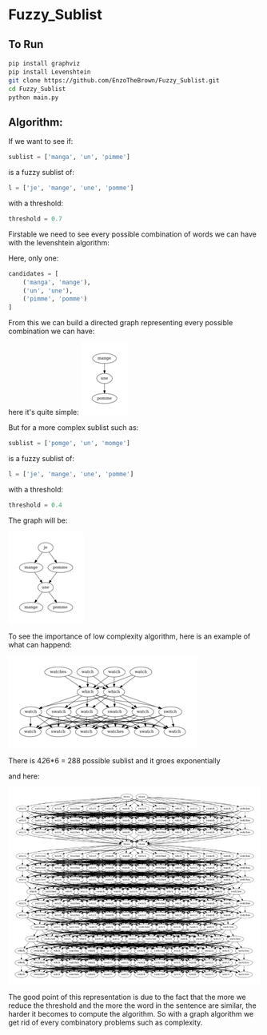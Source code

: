 # Fuzzy_Sublist 

## To Run
```bash
pip install graphviz
pip install Levenshtein
git clone https://github.com/EnzoTheBrown/Fuzzy_Sublist.git
cd Fuzzy_Sublist
python main.py
```


## Algorithm:

If we want to see if:
```python
sublist = ['manga', 'un', 'pimme']
```
is a fuzzy sublist of:
```python
l = ['je', 'mange', 'une', 'pomme']
```

with a threshold:
```python
threshold = 0.7
```

Firstable we need to see every possible combination of words we can have with the levenshtein algorithm:

Here, only one:

```python
candidates = [
    ('manga', 'mange'),
    ('un', 'une'),
    ('pimme', 'pomme')
]
```

From this we can build a directed graph representing every possible combination we can have:

here it's quite simple:
![simple_graph](https://github.com/EnzoTheBrown/Fuzzy_Sublist/blob/master/test-output/pomme_simple.gv-1.png?raw=true)

But for a more complex sublist such as:

```python
sublist = ['pomge', 'un', 'momge']
```
is a fuzzy sublist of:
```python
l = ['je', 'mange', 'une', 'pomme']
```

with a threshold:
```python
threshold = 0.4
```

The graph will be:

![complex_graph](https://github.com/EnzoTheBrown/Fuzzy_Sublist/blob/master/test-output/pomme_complex.gv-1.png?raw=true)

To see the importance of low complexity algorithm, here is an example of what can happend:

![which](https://github.com/EnzoTheBrown/Fuzzy_Sublist/blob/master/test-output/which.gv-1.png?raw=true)

There is 4*2*6*6 = 288 possible sublist and it groes exponentially

and here:

![brutal](https://github.com/EnzoTheBrown/Fuzzy_Sublist/blob/master/test-output/brutal.gv-1.png?raw=true)



The good point of this representation is due to the fact that the more we reduce the threshold and the more the word in the sentence are similar, the harder it becomes to compute the algorithm. So with a graph algorithm we get rid of every combinatory problems such as complexity.
